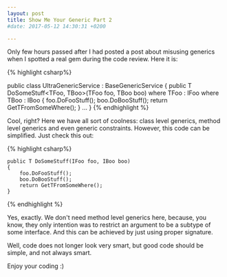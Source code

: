```yaml
---
layout: post
title: Show Me Your Generic Part 2
#date: 2017-05-12 14:30:31 +0200

---
```


Only few hours passed after I had posted a post about misusing generics when I spotted
a real gem during the code review. Here it is:

{% highlight csharp%}

public class UltraGenericService<T> : BaseGenericService<T>
{
    public T DoSomeStuff<TFoo, TBoo>(TFoo foo, TBoo boo)
        where TFoo : IFoo
        where TBoo : IBoo
    {
        foo.DoFooStuff();
        boo.DoBooStuff();
        return GetTFromSomeWhere();
    }
    ...
}
{% endhighlight %} 

Cool, right? Here we have all sort of coolness: class level generics, method level generics and even generic constraints. However, this code can be simplified. Just check this out:

{% highlight csharp%}

    public T DoSomeStuff(IFoo foo, IBoo boo)
    {
        foo.DoFooStuff();
        boo.DoBooStuff();
        return GetTFromSomeWhere();
    }

{% endhighlight %}

Yes, exactly. We don't need method level generics here, because, you know, they only intention was to restrict an argument to be a subtype of some interface. And this can be achieved by just using proper signature.

Well, code does not longer look very smart, but good code should be simple, and not always smart.

Enjoy your coding :)